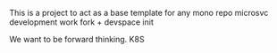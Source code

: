 

This is a project to act as a base template for any mono repo microsvc development work
fork + devspace init

We want to be forward thinking. 
K8S 

